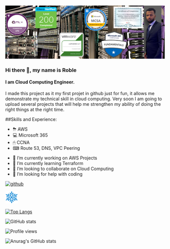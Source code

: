 
![I am Cloud Computing Engineer.](https://github.com/MoRoble/MoRoble/blob/main/PicsArt_03-10-12.13.17.jpg)

### Hi there 👋, my name is Roble
#### I am Cloud Computing Engineer.

I made this project as it my first projet in github just for fun, it allows me demonstrate my technical skill in cloud computing. Very soon I am going to upload several projects that will help me strengthen my ability of doing the right things at the right time.

##Skills and Experience: 
* ⛈ AWS
* 💻 Microsoft 365
* 🖱 CCNA
* ⌨ Route 53, DNS, VPC Peering

- 🔭 I’m currently working on AWS Projects 
- 🌱 I’m currently learning Terraform 
- 👯 I’m looking to collaborate on Cloud Computing 
- 🤔 I’m looking for help with coding 


[<img src='https://cdn.jsdelivr.net/npm/simple-icons@3.0.1/icons/github.svg' alt='github' height='40'>](https://github.com/MoRoble)  

<a href='https://archiveprogram.github.com/'><img src='https://raw.githubusercontent.com/acervenky/animated-github-badges/master/assets/acbadge.gif' width='40' height='40'></a> 

[![Top Langs](https://github-readme-stats.vercel.app/api/top-langs/?username=MoRoble)](https://github.com/anuraghazra/github-readme-stats)

![GitHub stats](https://github-readme-stats.vercel.app/api?username=MoRoble&show_icons=true)  

![Profile views](https://gpvc.arturio.dev/MoRoble)  
<!--
**MoRoble/MoRoble** is a ✨ _special_ ✨ repository because its `README.md` (this file) appears on your GitHub profile.

Here are some ideas to get you started:

- 🔭 I’m currently working on Projects on AWS cloud solutions
- 🌱 I’m currently learning Terraform
- 👯 I’m looking to collaborate on cloud computiong
- 🤔 I’m looking for help with ...
- 💬 Ask me about ...
- 📫 How to reach me: ...
- 😄 Pronouns: ...
- ⚡ Fun fact: ...
-->

![Anurag's GitHub stats](https://github-readme-stats.vercel.app/api?username=MoRoble&theme=darcula&show_icons=true)
